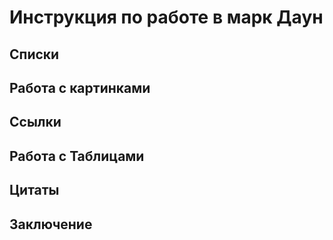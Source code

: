 # Инструкция  по работе в марк Даун

## Списки

## Работа с картинками

## Ссылки 

## Работа с Таблицами

## Цитаты 

## Заключение 